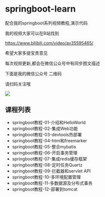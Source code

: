 # springboot-learn
配合我的springboot系列视频教程,演示代码

我的视频大家可以在B站找到

https://www.bilibili.com/video/av35595465/

希望大家多提宝贵意见

每次视频更新,都会在微信公众号中有同步图文描述

下面是我的微信公众号 二维码

请扫码关注哦

![](https://github.com/ibywind/springboot-learn/blob/master/mp.jpg?raw=true)
        

## 课程列表

- springboot教程-01-介绍和HelloWorld
- springboot教程-02-集成Web功能
- springboot教程-03-devtools热部署
- springboot教程-04-html和freemarker
- springboot教程-05-整合mybatis
- springboot教程-06-开启事务管理
- springboot教程-07-集成redis缓存框架
- springboot教程-08-定时任务Quartz
- springboot教程-09-拦截器和servlet API
- springboot教程-10-多环境配置管理
- springboot教程-11-多数据源及分布式事务
- springboot教程-12-部署到tomcat


